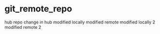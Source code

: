 # git_remote_repo
hub repo
change in hub
modified locally
modified remote
modified locally 2
modified remote 2
